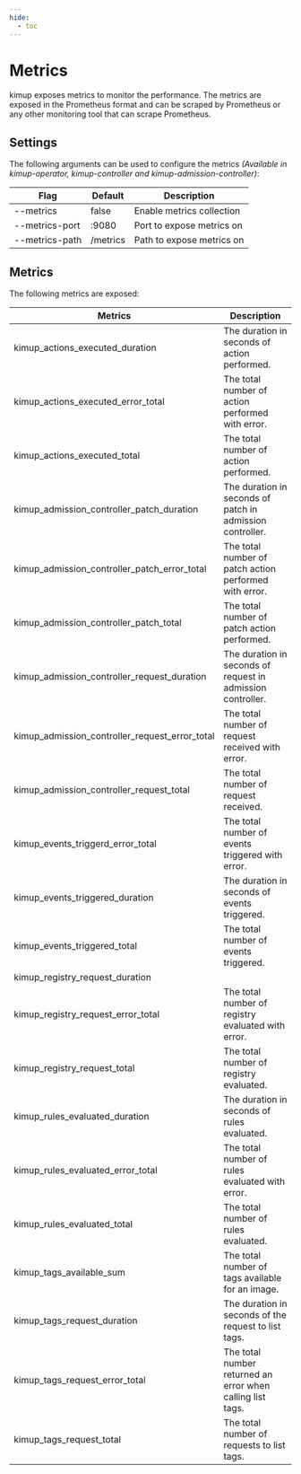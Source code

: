 ```yaml
---
hide:
  - toc
---
```


# Metrics

kimup exposes metrics to monitor the performance. The metrics are exposed in the Prometheus format and can be scraped by Prometheus or any other monitoring tool that can scrape Prometheus.

## Settings

The following arguments can be used to configure the metrics *(Available in kimup-operator, kimup-controller and kimup-admission-controller)*:

| Flag           | Default  | Description               |
| -------------- | -------- | ------------------------- |
| --metrics      | false    | Enable metrics collection |
| --metrics-port | :9080    | Port to expose metrics on |
| --metrics-path | /metrics | Path to expose metrics on |


## Metrics

The following metrics are exposed:

| Metrics                                        | Description                                                 |
| ---------------------------------------------- | ----------------------------------------------------------- |
| kimup_actions_executed_duration                | The duration in seconds of action performed.                |
| kimup_actions_executed_error_total             | The total number of action performed with error.            |
| kimup_actions_executed_total                   | The total number of action performed.                       |
| kimup_admission_controller_patch_duration      | The duration in seconds of patch in admission controller.   |
| kimup_admission_controller_patch_error_total   | The total number of patch action performed with error.      |
| kimup_admission_controller_patch_total         | The total number of patch action performed.                 |
| kimup_admission_controller_request_duration    | The duration in seconds of request in admission controller. |
| kimup_admission_controller_request_error_total | The total number of request received with error.            |
| kimup_admission_controller_request_total       | The total number of request received.                       |
| kimup_events_triggerd_error_total              | The total number of events triggered with error.            |
| kimup_events_triggered_duration                | The duration in seconds of events triggered.                |
| kimup_events_triggered_total                   | The total number of events triggered.                       |
| kimup_registry_request_duration                |                                                             |
| kimup_registry_request_error_total             | The total number of registry evaluated with error.          |
| kimup_registry_request_total                   | The total number of registry evaluated.                     |
| kimup_rules_evaluated_duration                 | The duration in seconds of rules evaluated.                 |
| kimup_rules_evaluated_error_total              | The total number of rules evaluated with error.             |
| kimup_rules_evaluated_total                    | The total number of rules evaluated.                        |
| kimup_tags_available_sum                       | The total number of tags available for an image.            |
| kimup_tags_request_duration                    | The duration in seconds of the request to list tags.        |
| kimup_tags_request_error_total                 | The total number returned an error when calling list tags.  |
| kimup_tags_request_total                       | The total number of requests to list tags.                  |

